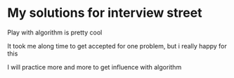 # My solutions for interview street

Play with algorithm is pretty cool

It took me along time to get accepted for one problem, but i really happy for this

I will practice more and more to get influence with algorithm
